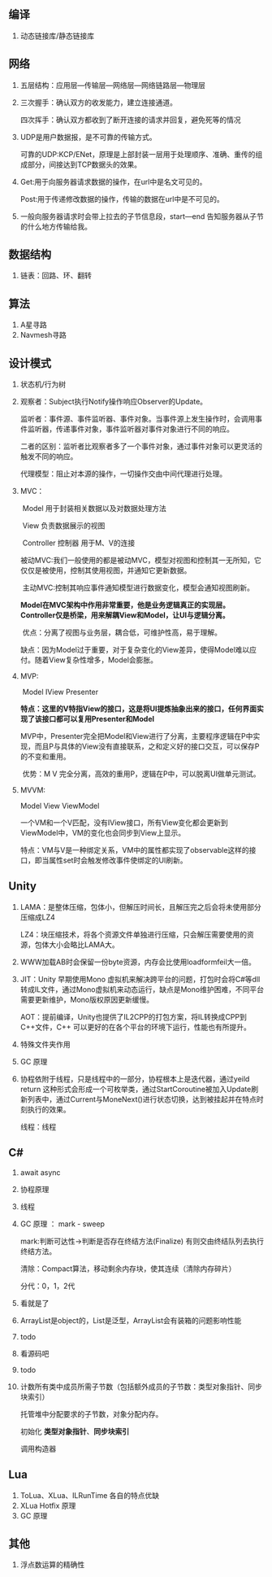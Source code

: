 ## 编译

1. 动态链接库/静态链接库



## 网络

1. 五层结构：应用层—传输层—网络层—网络链路层—物理层

2. 三次握手：确认双方的收发能力，建立连接通道。

   四次挥手：确认双方都收到了断开连接的请求并回复，避免死等的情况

3. UDP是用户数据报，是不可靠的传输方式。

   可靠的UDP:KCP/ENet，原理是上部封装一层用于处理顺序、准确、重传的组成部分，间接达到TCP数据头的效果。

4. Get:用于向服务器请求数据的操作，在url中是名文可见的。

   Post:用于传递修改数据的操作，传输的数据在url中是不可见的。

5. 一般向服务器请求时会带上拉去的子节信息段，start—end 告知服务器从子节的什么地方传输给我。



## 数据结构

1. 链表：回路、环、翻转





## 算法

1. A星寻路
2. Navmesh寻路



## 设计模式

1. 状态机/行为树

2. 观察者：Subject执行Notify操作响应Observer的Update。

   监听者：事件源、事件监听器、事件对象。当事件源上发生操作时，会调用事件监听器，传递事件对象，事件监听器对事件对象进行不同的响应。

   二者的区别：监听者比观察者多了一个事件对象，通过事件对象可以更灵活的触发不同的响应。

   代理模型：阻止对本源的操作，一切操作交由中间代理进行处理。

3. MVC：

   ​	Model 用于封装相关数据以及对数据处理方法

   ​	View 负责数据展示的视图

   ​	Controller 控制器 用于M、V的连接

   ​	被动MVC:我们一般使用的都是被动MVC，模型对视图和控制其一无所知，它仅仅是被使用，控制其使用视图，并通知它更新数据。

   ​	主动MVC:控制其响应事件通知模型进行数据变化，模型会通知视图刷新。

   ​	**Model在MVC架构中作用非常重要，他是业务逻辑真正的实现层。Controller仅是桥梁，用来解耦View和Model，让UI与逻辑分离。**	

   ​	优点：分离了视图与业务层，耦合低，可维护性高，易于理解。

   ​	缺点：因为Model过于重要，对于复杂变化的View差异，使得Model难以应付。随着View复杂性增多，Model会膨胀。

4. MVP:

   ​	Model  IView Presenter

   ​	**特点：这里的V特指View的接口，这是将UI提炼抽象出来的接口，任何界面实现了该接口都可以复用Presenter和Model**

   ​	MVP中，Presenter完全把Model和View进行了分离，主要程序逻辑在P中实现，而且P与具体的View没有直接联系，之和定义好的接口交互，可以保存P的不变和重用。

   ​	优势：M V 完全分离，高效的重用P，逻辑在P中，可以脱离UI做单元测试。

   

5. MVVM:

   Model View ViewModel

   一个VM和一个V匹配，没有IView接口，所有View变化都会更新到ViewModel中，VM的变化也会同步到View上显示。

   ​	特点：VM与V是一种绑定关系，VM中的属性都实现了observable这样的接口，即当属性set时会触发修改事件使绑定的UI刷新。



## Unity

1. LAMA：是整体压缩，包体小，但解压时间长，且解压完之后会将未使用部分压缩成LZ4

   LZ4：块压缩技术，将各个资源文件单独进行压缩，只会解压需要使用的资源，包体大小会略比LAMA大。

2.  WWW加载AB时会保留一份byte资源，内存会比使用loadformfeil大一倍。

3. JIT：Unity 早期使用Mono 虚拟机来解决跨平台的问题，打包时会将C#等dll转成IL文件，通过Mono虚拟机来动态运行，缺点是Mono维护困难，不同平台需要更新维护，Mono版权原因更新缓慢。

   AOT：提前编译，Unity也提供了IL2CPP的打包方案，将IL转换成CPP到C++文件，C++ 可以更好的在各个平台的环境下运行，性能也有所提升。

4. 特殊文件夹作用

5. GC 原理

6. 协程依附于线程，只是线程中的一部分，协程根本上是迭代器，通过yeild return 这种形式会形成一个可枚举类，通过StartCoroutine被加入Update刷新列表中，通过Current与MoneNext()进行状态切换，达到被挂起并在特点时刻执行的效果。

   线程：线程



## C#

1. await async

2. 协程原理

3. 线程

4. GC 原理 ： mark - sweep 

   mark:判断可达性->判断是否存在终结方法(Finalize) 有则交由终结队列去执行终结方法。

   清除：Compact算法，移动剩余内存块，使其连续（清除内存碎片）

   分代：0，1，2代

5. 看就是了

6. ArrayList是object的，List是泛型，ArrayList会有装箱的问题影响性能

7. todo

8. 看源码吧

9. todo

10. 计数所有类中成员所需子节数（包括额外成员的子节数：类型对象指针、同步块索引）

    托管堆中分配要求的子节数，对象分配内存。

    初始化 **类型对象指针**、**同步块索引**

    调用构造器





## Lua

1. ToLua、XLua、ILRunTime 各自的特点优缺
2. XLua Hotfix 原理
3. GC 原理



## 其他

1. 浮点数运算的精确性
